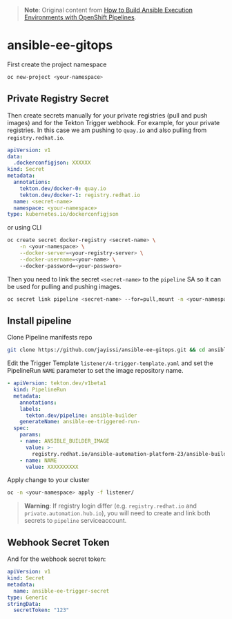 > **Note**: 
> Original content from [How to Build Ansible Execution Environments with OpenShift Pipelines](https://cloud.redhat.com/blog/how-to-build-ansible-execution-environments-with-openshift-pipelines).

# ansible-ee-gitops

First create the project namespace

```bash
oc new-project <your-namespace>
```

## Private Registry Secret

Then create secrets manually for your private registries (pull and push images) and for the Tekton Trigger webhook.
For example, for your private registries. In this case we am pushing to `quay.io` and also pulling from `registry.redhat.io`.

```yaml
apiVersion: v1
data:
  .dockerconfigjson: XXXXXX
kind: Secret
metadata:
  annotations:
    tekton.dev/docker-0: quay.io
    tekton.dev/docker-1: registry.redhat.io
  name: <secret-name>
  namespace: <your-namespace>
type: kubernetes.io/dockerconfigjson
```
or using CLI

```bash
oc create secret docker-registry <secret-name> \
    -n <your-namespace> \
    --docker-server=<your-registry-server> \
    --docker-username=<your-name> \ 
    --docker-password=<your-passworo>
```

Then you need to link the secret `<secret-name>` to the `pipeline` SA so it can be used for pulling and pushing images.
```bash
oc secret link pipeline <secret-name> --for=pull,mount -n <your-namespace>
```

## Install pipeline

Clone Pipeline manifests repo
```bash
git clone https://github.com/jayissi/ansible-ee-gitops.git && cd ansible-ee-gitops
```

Edit the Trigger Template `listener/4-trigger-template.yaml` and set the PipelineRun `NAME` parameter to set the image repository name.
```yaml
- apiVersion: tekton.dev/v1beta1
  kind: PipelineRun
  metadata:
    annotations:
    labels:
      tekton.dev/pipeline: ansible-builder
    generateName: ansible-ee-triggered-run-
  spec:
    params:
    - name: ANSIBLE_BUILDER_IMAGE
      value: >-
        registry.redhat.io/ansible-automation-platform-23/ansible-builder-rhel8:latest
    - name: NAME
      value: XXXXXXXXXX
```

Apply change to your cluster
```bash
oc -n <your-namespace> apply -f listener/
```
> **Warning**: 
> If registry login differ (e.g. `registry.redhat.io` and `private.automation.hub.io`),
> you will need to create and link both secrets to `pipeline` serviceaccount.


## Webhook Secret Token

And for the webhook secret token:
```yaml
apiVersion: v1
kind: Secret
metadata:
  name: ansible-ee-trigger-secret
type: Generic
stringData:
  secretToken: "123"
```
